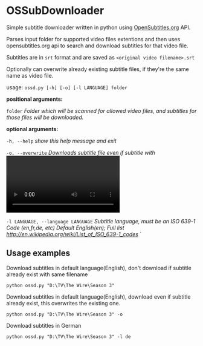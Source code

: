 OSSubDownloader
===============

Simple subtitle downloader written in python using [OpenSubtitles.org](http://www.opensubtitles.org/) API.

Parses input folder for supported video files extentions and then uses opensubtitles.org api to search and download subtitles for that video file.

Subtitles are in `srt` format and are saved as `<original video filename>.srt`

Optionally can overwrite already existing subtitle files, if they're the same name as video file.


usage: `ossd.py [-h] [-o] [-l LANGUAGE] folder`


**positional arguments:**

  `folder`                *Folder which will be scanned for allowed video files, and subtitles for those files will be downloaded.*

**optional arguments:**

  `-h, --help`            *show this help message and exit*
  
  `-o, --overwrite`       *Downloads subtitle file even if subtitle with <video filename>.srt already exists; overwrites existing file*
                        
  `-l LANGUAGE, --language LANGUAGE` *Subtitle language, must be an ISO 639-1 Code (en,fr,de, etc) Default English(en); Full list http://en.wikipedia.org/wiki/List_of_ISO_639-1_codes*
`                        

Usage examples
--------

Download subtitles in default language(English), don't download if subtitle already exist with same filename

`python ossd.py "D:\TV\The Wire\Season 3"`

Download subtitles in default language(English), download even if subtitle already exist, this overwrites the existing one.

`python ossd.py "D:\TV\The Wire\Season 3" -o`

Download subtitles in German 

`python ossd.py "D:\TV\The Wire\Season 3" -l de`
